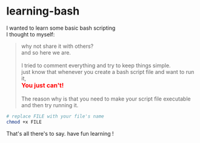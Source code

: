 # learning-bash
I wanted to learn some basic bash scripting <br>
I thought to myself:
> why not share it with others?<br>
and so here we are.
<br><br>
I tried to comment everything and try to keep things simple.<br>
just know that whenever you create a bash script file and want to run it,<br>
<strong style="color:#FF0000;font-size:16px!important;">You just can't!</strong>
<br><br>
The reason why is that you need to make your script file executable and then try running it.

```sh
# replace FILE with your file's name
chmod +x FILE
```

That's all there's to say. have fun learning !

